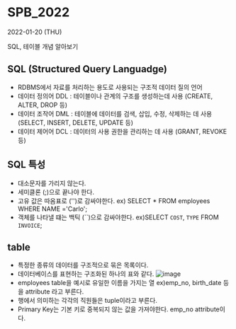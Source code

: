 # SPB_2022

2022-01-20 (THU)

SQL, 테이블 개념 알아보기

## SQL (Structured Query Languadge)
- RDBMS에서 자료를 처리하는 용도로 사용되는 구조적 데이터 질의 언어
- 데이터 정의어 DDL : 테이블이나 관계의 구조를 생성하는데 사용 (CREATE, ALTER, DROP 등)
- 데이터 조작어 DML : 테이블에 데이터를 검색, 삽입, 수정, 삭제하는 데 사용 (SELECT, INSERT, DELETE, UPDATE 등)
- 데이터 제어어 DCL : 데이터의 사용 권한을 관리하는 데 사용 (GRANT, REVOKE 등)

## SQL 특성
- 대소문자를 가리지 않는다.
- 세미클론 (;)으로 끝나야 한다.
- 고유 값은 따옴표로 ('')로 감싸야한다. ex) SELECT * FROM employees WHERE NAME ='Carlo';
- 객체를 나타낼 떄는 백틱 (``)으로 감싸야한다. ex)SELECT `COST`, `TYPE` FROM `INVOICE`;

## table
- 특정한 종류의 데이터를 구조적으로 묶은 목록이다.
- 데이터베이스를 표현하는 구조화된 하나의 표와 같다.
![image](https://user-images.githubusercontent.com/87357541/150269658-bb2ece1e-c968-4cb5-92db-19c96c69edfd.png)
- employees table을 예시로 유일한 이름을 가지는 열 ex)emp_no, birth_date 등을 attribute 라고 부른다.
- 행에서 의미하는 각각의 직원들은 tuple이라고 부른다.
- Primary Key는 기본 키로 중복되지 않는 값을 가져야한다. emp_no attribute이다.
